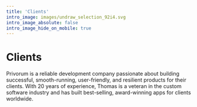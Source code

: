 ```yaml
---
title: 'Clients'
intro_image: images/undraw_selection_92i4.svg
intro_image_absolute: false
intro_image_hide_on_mobile: true
---
```


# Clients


Privorum is a reliable development company passionate about building successful, smooth-running, user-friendly, and resilient products for their clients. 
With 20 years of experience, Thomas is a veteran in the custom software industry and has built best-selling, award-winning apps for clients worldwide.
 
